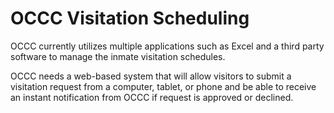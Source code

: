 # OCCC Visitation Scheduling

OCCC currently utilizes multiple applications such as Excel and a third party software to manage the inmate visitation schedules.

OCCC needs a web-based system that will allow visitors to submit a visitation request from a computer, tablet, or phone and be able to receive an instant notification from OCCC if request is approved or declined.

